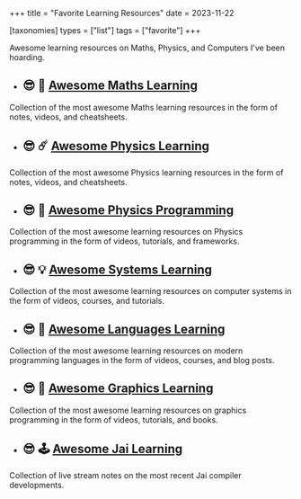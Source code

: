+++
title = "Favorite Learning Resources"
date = 2023-11-22

[taxonomies]
types = ["list"]
tags = ["favorite"]
+++

Awesome learning resources on Maths, Physics, and Computers I've been hoarding.

<!-- more -->

- ## 😎 📜 [Awesome Maths Learning](https://github.com/tensorush/Awesome-Systems-Learning)

Collection of the most awesome Maths learning resources in the form of notes, videos, and cheatsheets.

- ## 😎 ☄️ [Awesome Physics Learning](https://github.com/tensorush/Awesome-Maths-Learning)

Collection of the most awesome Physics learning resources in the form of notes, videos, and cheatsheets.

- ## 😎 🌌 [Awesome Physics Programming](https://github.com/tensorush/Awesome-Physics-Programming)

Collection of the most awesome learning resources on Physics programming in the form of videos, tutorials, and frameworks.

- ## 😎 💡 [Awesome Systems Learning](https://github.com/tensorush/Awesome-Languages-Learning)

Collection of the most awesome learning resources on computer systems in the form of videos, courses, and tutorials.

- ## 😎 💬 [Awesome Languages Learning](https://github.com/tensorush/Awesome-Physics-Learning)

Collection of the most awesome learning resources on modern programming languages in the form of videos, courses, and blog posts.

- ## 😎 🧊 [Awesome Graphics Learning](https://github.com/tensorush/Awesome-Graphics-Learning)

Collection of the most awesome learning resources on graphics programming in the form of videos, tutorials, and books.

- ## 😎 🕹️ [Awesome Jai Learning](https://github.com/tensorush/Awesome-Jai-Learning)

Collection of live stream notes on the most recent Jai compiler developments.
